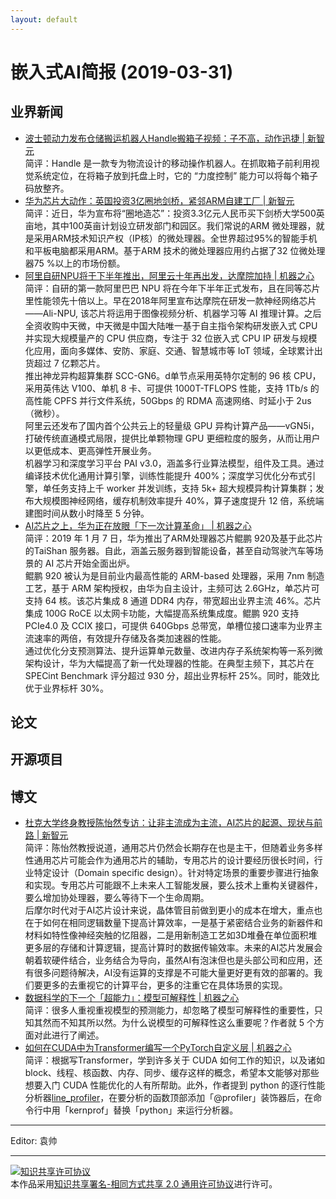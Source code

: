 ```yaml
---
layout: default
---
```


# 嵌入式AI简报 (2019-03-31)

## 业界新闻

- [波士顿动力发布仓储搬运机器人Handle搬箱子视频：子不高，动作迅捷 | 新智元](https://mp.weixin.qq.com/s?timestamp=1554017543&src=3&ver=1&signature=BqWMSdNcT5ey46yqvZ5g0hWq6d3yBDqH9TZzsSE-p39iMbJOaJjJ0QWPq3kjjS0XUPUx-Q*KtHu8WCAAYZR4552dGt*G70M7QuVbmOUAwUI6gxJ4DXD*jdkQRlEuSVeHwww4jFVs7W5VWjPV5zfBW-*PUfU23xK9UFp4gDNHtNY=)  
简评：Handle 是一款专为物流设计的移动操作机器人。在抓取箱子前利用视觉系统定位，在将箱子放到托盘上时，它的 “力度控制” 能力可以将每个箱子码放整齐。  
- [华为芯片大动作：英国投资3亿圈地剑桥，紧邻ARM自建工厂 | 新智元](https://mp.weixin.qq.com/s?timestamp=1554017543&src=3&ver=1&signature=BqWMSdNcT5ey46yqvZ5g0hWq6d3yBDqH9TZzsSE-p39iMbJOaJjJ0QWPq3kjjS0XUPUx-Q*KtHu8WCAAYZR452KNy2tBEoz3FM2G0sh8xw*ySx*UaVgMViAqEblCzcBoqWKRh93PF3gyCqzl023YC4EMvpIJjt-HMwTCzzKDuSY=)  
简评：近日，华为宣布将“圈地造芯”：投资3.3亿元人民币买下剑桥大学500英亩地，其中100英亩计划设立研发部门和园区。我们常说的ARM 微处理器，就是采用ARM技术知识产权（IP核）的微处理器。全世界超过95%的智能手机和平板电脑都采用ARM。基于ARM 技术的微处理器应用约占据了32 位微处理器75 %以上的市场份额。  
- [阿里自研NPU将于下半年推出，阿里云十年再出发，达摩院加持 | 机器之心](https://mp.weixin.qq.com/s?timestamp=1554020674&src=3&ver=1&signature=a9hfB46lVDgHOugBADk632*36td1d0ptgq4Gcse1SeRBSb7sfq*EVLCELqe*r9y9TbDOhuZgeQH5QFCTaxmK91zdG14MNXFvWGyyP3ykrx7zSyoiYr1UsC3mDGr-NExPJGFhJdGH4TN-6cTET5zhLaIY-*6rIeEHbsFEmJxckyE=)  
简评：自研的第一款阿里巴巴 NPU 将在今年下半年正式发布，且在同等芯片里性能领先十倍以上。早在2018年阿里宣布达摩院在研发一款神经网络芯片——Ali-NPU, 该芯片将运用于图像视频分析、机器学习等 AI 推理计算。之后全资收购中天微，中天微是中国大陆唯一基于自主指令架构研发嵌入式 CPU 并实现大规模量产的 CPU 供应商，专注于 32 位嵌入式 CPU IP 研发与规模化应用，面向多媒体、安防、家庭、交通、智慧城市等 IoT 领域，全球累计出货超过 7 亿颗芯片。  
推出神龙异构超算集群 SCC-GN6。d单节点采用英特尔定制的 96 核 CPU，采用英伟达 V100、单机 8 卡、可提供 1000T-TFLOPS 性能，支持 1Tb/s 的高性能 CPFS 并行文件系统，50Gbps 的 RDMA 高速网络、时延小于 2us（微秒）。  
阿里云还发布了国内首个公共云上的轻量级 GPU 异构计算产品——vGN5i，打破传统直通模式局限，提供比单颗物理 GPU 更细粒度的服务，从而让用户以更低成本、更高弹性开展业务。  
机器学习和深度学习平台 PAI v3.0，涵盖多行业算法模型，组件及工具。通过编译技术优化通用计算引擎，训练性能提升 400%；深度学习优化分布式引擎，单任务支持上千 worker 并发训练，支持 5k+ 超大规模异构计算集群；发布大规模图神经网络，缓存机制效率提升 40%，算子速度提升 12 倍，系统端建图时间从数小时降至 5 分钟。  
- [AI芯片之上，华为正在放眼「下一次计算革命」 | 机器之心](https://mp.weixin.qq.com/s?timestamp=1554020674&src=3&ver=1&signature=a9hfB46lVDgHOugBADk632*36td1d0ptgq4Gcse1SeRBSb7sfq*EVLCELqe*r9y9TbDOhuZgeQH5QFCTaxmK91zdG14MNXFvWGyyP3ykrx7If3JTWFDvIATnAx1Q4Vjfo8T8clhYLhytfR3oLhFKqgq-35EaXzg021Xyyy-t6Bc=)  
简评：2019 年 1 月 7 日，华为推出了ARM处理器芯片鲲鹏 920及基于此芯片的TaiShan 服务器。自此，涵盖云服务器到智能设备，甚至自动驾驶汽车等场景的 AI 芯片开始全面出炉。  
鲲鹏 920 被认为是目前业内最高性能的 ARM-based 处理器，采用 7nm 制造工艺，基于 ARM 架构授权，由华为自主设计，主频可达 2.6GHz，单芯片可支持 64 核。该芯片集成 8 通道 DDR4 内存，带宽超出业界主流 46%。芯片集成 100G RoCE 以太网卡功能，大幅提高系统集成度。鲲鹏 920 支持 PCIe4.0 及 CCIX 接口，可提供 640Gbps 总带宽，单槽位接口速率为业界主流速率的两倍，有效提升存储及各类加速器的性能。  
通过优化分支预测算法、提升运算单元数量、改进内存子系统架构等一系列微架构设计，华为大幅提高了新一代处理器的性能。在典型主频下，其芯片在 SPECint Benchmark 评分超过 930 分，超出业界标杆 25%。同时，能效比优于业界标杆 30%。




## 论文


## 开源项目


## 博文

- [杜克大学终身教授陈怡然专访：让非主流成为主流，AI芯片的起源、现状与前路 | 新智元](https://mp.weixin.qq.com/s?timestamp=1554017543&src=3&ver=1&signature=BqWMSdNcT5ey46yqvZ5g0hWq6d3yBDqH9TZzsSE-p39iMbJOaJjJ0QWPq3kjjS0XUPUx-Q*KtHu8WCAAYZR450sZQGQFtPQQ7Bvi3W2crLTyf4sq8CjVqjEsb6CZCiRJtSg9cz5qMMWg4wyqGwVf5n3tvwJ6elmRj0QC20NReEg=)  
简评：陈怡然教授说道，通用芯片仍然会长期存在也是主干，但随着业务多样性通用芯片可能会作为通用芯片的辅助，专用芯片的设计要经历很长时间，行业特定设计（Domain specific design）。针对特定场景的重要步骤进行抽象和实现。专用芯片可能跟不上未来人工智能发展，要么技术上重构关键器件，要么增加协处理器，要么等待下一个生命周期。  
后摩尔时代对于AI芯片设计来说，晶体管目前做到更小的成本在增大，重点也在于如何在相同逻辑数量下提高计算效率，一是基于紧密结合业务的新器件和材料如特性像神经突触的忆阻器，二是用新制造工艺如3D堆叠在单位面积堆更多层的存储和计算逻辑，提高计算时的数据传输效率。未来的AI芯片发展会朝着软硬件结合，业务结合为导向，虽然AI有泡沫但也是头部公司和应用，还有很多问题待解决，AI没有运算的支撑是不可能大量更好更有效的部署的。我们要更多的去重视它的计算平台，更多的注重它在具体场景的实现。  
- [数据科学的下一个「超能力」：模型可解释性 | 机器之心](https://mp.weixin.qq.com/s?timestamp=1554020674&src=3&ver=1&signature=a9hfB46lVDgHOugBADk632*36td1d0ptgq4Gcse1SeRBSb7sfq*EVLCELqe*r9y9TbDOhuZgeQH5QFCTaxmK90m9t7qRUOR3YBHlyU6pzljNe*m1vd7TVXtxqng4TCYejR6RD-vDYyjInECU6OiPp1STaphA-mnWOfNoXm7Iyj8=)  
简评：很多人重视重视模型的预测能力，却忽略了模型可解释性的重要性，只知其然而不知其所以然。为什么说模型的可解释性这么重要呢？作者就 5 个方面对此进行了阐述。  
- [如何在CUDA中为Transformer编写一个PyTorch自定义层 | 机器之心](https://mp.weixin.qq.com/s?timestamp=1554020674&src=3&ver=1&signature=a9hfB46lVDgHOugBADk632*36td1d0ptgq4Gcse1SeRBSb7sfq*EVLCELqe*r9y9TbDOhuZgeQH5QFCTaxmK90koIw9VI0QTfXZ0cotgdF7VnIToD6wqw*X0OStTFbJvf*kegxWAMnUKsjZfq7*ykRmhRxT6HbPnSTmrDjVXAXQ=)  
简评：根据写Transformer，学到许多关于 CUDA 如何工作的知识，以及诸如 block、线程、核函数、内存、同步、缓存这样的概念，希望本文能够对那些想要入门 CUDA 性能优化的人有所帮助。此外，作者提到 python 的逐行性能分析器[line_profiler](https://github.com/rkern/line_profiler)，在要分析的函数顶部添加「@profiler」装饰器后，在命令行中用「kernprof」替换「python」来运行分析器。  




----

Editor: 袁帅

----

<a rel="license" href="http://creativecommons.org/licenses/by-sa/2.0/"><img alt="知识共享许可协议" style="border-width:0" src="https://i.creativecommons.org/l/by-sa/2.0/88x31.png" /></a><br />本作品采用<a rel="license" href="http://creativecommons.org/licenses/by-sa/2.0/">知识共享署名-相同方式共享 2.0 通用许可协议</a>进行许可。
